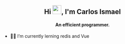 <h2 align="center">Hi <img src="https://media.giphy.com/media/hvRJCLFzcasrR4ia7z/giphy.gif" width="28">, I'm Carlos Ismael</h2>
<h4 align="center">An efficient programmer.</h4>

- 🕵️‍♂️ I’m currently lerning redis and Vue
